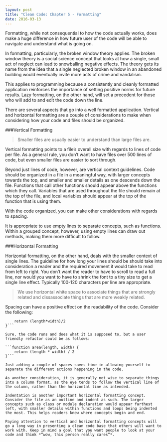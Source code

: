 ```yaml
---
layout: post
title: "Clean Code: Chapter 5 - Formatting"
date: 2016-03-13
---
```


Formatting, while not consequential to how the code actually works, does make a huge difference in how future user of the code will be able to navigate and understand what is going on. 

In formatting, particularly, the broken window theory applies. The broken window theory is a social science concept that looks at how a single, small act of neglect can lead to snowballing negative effects. The theory gets its name from the idea that a single neglected broken window in an abandoned building would eventually invite more acts of crime and vandalism. 

This applies to programming because a consistently and cleanly formatted application reinforces the importance of setting positive norms for future results. Lazy formatting, on the other hand, will set a precedent for those who will add to and edit the code down the line.  

There are several aspects that go into a well formatted application. Vertical and horizontal formatting are a couple of considerations to make when considering how your code and files should be organized.

###Vertical Formatting

>Smaller files are usually easier to understand than large files are. 

Vertical formatting points to a file’s overall size with regards to lines of code per file. As a general rule, you don’t want to have files over 500 lines of code, but even smaller files are easier to sort through. 

Beyond just lines of code, however, are vertical context guidelines. Code should be organized in a file in a meaningful way, with larger concepts towards the top, and smaller and smaller details as one descends down the file. Functions that call other functions should appear above the functions which they call. Variables that are used throughout the file should remain at the top of the file, and local variables should appear at the top of the function that is using them. 

With the code organized, you can make other considerations with regards to spacing. 

It is appropriate to use empty lines to separate concepts, such as functions. Within a grouped concept, however, using empty lines can draw out methods, making them more difficult to follow. 

###Horizontal Formatting

Horizontal formatting, on the other hand, deals with the smaller context of single lines. The guideline for how long your lines should be should take into consideration a reader and the required movement it would take to read from left to right. You don’t want the reader to have to scroll to read a full line, nor would you want to have to shrink the font to a tiny size to get a single line effect. Typically 100-120 characters per line are appropriate. 

> We use horizontal white space to associate things that are strongly related and dissassociate things that are more weakly related.

Spacing can have a positive effect on the readability of the code. Consider the following: 

```function area(length,width){
	return (length*width)/2
}```

Sure, the code runs and does what it is supposed to, but a user friendly refactor could be as follows:

```function area(length, width) {
	return (length * width) / 2
}```

Just adding a couple of spaces saves time in allowing yourself to separate the different actions happening in the code. 

As another consideration, it is generally not wise to separate things into a column format, as the eye tends to follow the vertical line of the column, rather than the horizontal line as intended. 

Indentation is another important horizontal formatting concept. Consider the file as an outline and indent as such. The larger concepts such as class or module declaration would appear farthest left, with smaller details within functions and loops being indented the most. This helps readers know where concepts begin and end. 

Paying attention to vertical and horizontal formatting concepts will go a long way in presenting a clean code base that others will want to work with. Keep in mind a goal that you want people to look at your code and think *”wow, this person really cares”*. 